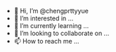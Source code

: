 - 👋 Hi, I’m @chengprttyyue
- 👀 I’m interested in ...
- 🌱 I’m currently learning ...
- 💞️ I’m looking to collaborate on ...
- 📫 How to reach me ...

<!---
chengprttyyue/chengprttyyue is a ✨ special ✨ repository because its `README.md` (this file) appears on your GitHub profile.
You can click the Preview link to take a look at your changes.
--->
